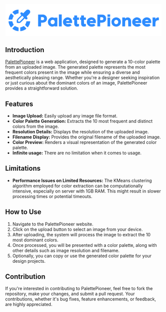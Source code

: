 ![PalettePioneer Logo](./static/logo.svg)

## Introduction

[PalettePioneer](https://palettepioneer.app/) is a web application, designed to generate a 10-color palette from an uploaded image. The generated palette represents the most frequent colors present in the image while ensuring a diverse and aesthetically pleasing range. Whether you're a designer seeking inspiration or just curious about the dominant colors of an image, PalettePioneer provides a straightforward solution.

## Features

- **Image Upload:** Easily upload any image file format.
- **Color Palette Generation:** Extracts the 10 most frequent and distinct colors from the image.
- **Resolution Details:** Displays the resolution of the uploaded image.
- **Filename Display:** Provides the original filename of the uploaded image.
- **Color Preview:** Renders a visual representation of the generated color palette.
- **Infinite usage:** There are no limitation when it comes to usage.

## Limitations

- **Performance Issues on Limited Resources:** The KMeans clustering algorithm employed for color extraction can be computationally intensive, especially on server with 1GB RAM. This might result in slower processing times or potential timeouts.

## How to Use

1. Navigate to the PalettePioneer website.
2. Click on the upload button to select an image from your device.
3. After uploading, the system will process the image to extract the 10 most dominant colors.
4. Once processed, you will be presented with a color palette, along with other details such as image resolution and filename.
5. Optionally, you can copy or use the generated color palette for your design projects.

## Contribution

If you're interested in contributing to PalettePioneer, feel free to fork the repository, make your changes, and submit a pull request. Your contributions, whether it's bug fixes, feature enhancements, or feedback, are highly appreciated.

